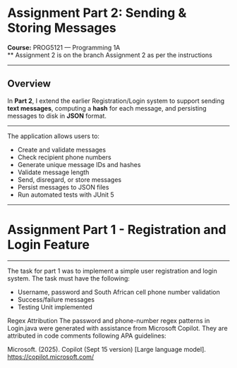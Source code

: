 # Assignment Part 2: Sending & Storing Messages  
**Course:** PROG5121 — Programming 1A  
** Assignment 2 is on the branch Assignment 2 as per the instructions



---

## Overview

In **Part 2**, I extend the earlier Registration/Login system to support sending **text messages**, computing a **hash** for each message, and persisting messages to disk in **JSON** format.

---

The application allows users to:
- Create and validate messages
- Check recipient phone numbers
- Generate unique message IDs and hashes
- Validate message length
- Send, disregard, or store messages
- Persist messages to JSON files
- Run automated tests with JUnit 5







---

# Assignment Part 1 - Registration and Login Feature

---

The task for part 1 was to implement a simple user registration and login system. The task must have the following: 
- Username, password and South African cell phone number validation
- Success/failure messages 
- Testing Unit implemented




Regex Attribution
The password and phone-number regex patterns in Login.java were generated with assistance from Microsoft Copilot. They are attributed in code comments following APA guidelines:

Microsoft. (2025). Copilot (Sept 15 version) [Large language model]. https://copilot.microsoft.com/
